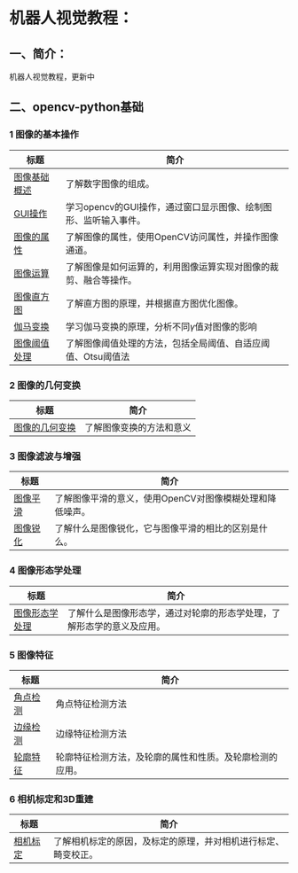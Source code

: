 # 机器人视觉教程：

## 一、简介：
机器人视觉教程，更新中

## 二、opencv-python基础

### 1 图像的基本操作
标题|简介
---|---
[图像基础概述](https://gitee.com/lyhcyt_admin/visual_development/blob/master/Opencv-python_Tutorials/%E5%9B%BE%E5%83%8F%E7%9A%84%E5%9F%BA%E6%9C%AC%E6%93%8D%E4%BD%9C/1.%E5%9B%BE%E5%83%8F%E5%9F%BA%E7%A1%80%E6%A6%82%E8%BF%B0.ipynb)|了解数字图像的组成。
[GUI操作](https://gitee.com/lyhcyt_admin/visual_development/blob/master/Opencv-python_Tutorials/%E5%9B%BE%E5%83%8F%E7%9A%84%E5%9F%BA%E6%9C%AC%E6%93%8D%E4%BD%9C/2.GUI%E6%93%8D%E4%BD%9C.ipynb)|学习opencv的GUI操作，通过窗口显示图像、绘制图形、监听输入事件。
[图像的属性](https://gitee.com/lyhcyt_admin/visual_development/blob/master/Opencv-python_Tutorials/%E5%9B%BE%E5%83%8F%E7%9A%84%E5%9F%BA%E6%9C%AC%E6%93%8D%E4%BD%9C/3.%E5%9B%BE%E5%83%8F%E7%9A%84%E5%B1%9E%E6%80%A7.ipynb)|了解图像的属性，使用OpenCV访问属性，并操作图像通道。
[图像运算](https://gitee.com/lyhcyt_admin/visual_development/blob/master/Opencv-python_Tutorials/%E5%9B%BE%E5%83%8F%E7%9A%84%E5%9F%BA%E6%9C%AC%E6%93%8D%E4%BD%9C/4.%E5%9B%BE%E5%83%8F%E8%BF%90%E7%AE%97.ipynb)|了解图像是如何运算的，利用图像运算实现对图像的裁剪、融合等操作。
[图像直方图](https://gitee.com/lyhcyt_admin/visual_development/blob/master/Opencv-python_Tutorials/%E5%9B%BE%E5%83%8F%E7%9A%84%E5%9F%BA%E6%9C%AC%E6%93%8D%E4%BD%9C/5.%E5%9B%BE%E5%83%8F%E7%9B%B4%E6%96%B9%E5%9B%BE.ipynb)|了解直方图的原理，并根据直方图优化图像。
[伽马变换](https://gitee.com/lyhcyt_admin/visual_development/blob/master/Opencv-python_Tutorials/%E5%9B%BE%E5%83%8F%E7%9A%84%E5%9F%BA%E6%9C%AC%E6%93%8D%E4%BD%9C/7.%E5%9B%BE%E5%83%8F%E9%98%88%E5%80%BC%E5%A4%84%E7%90%86.ipynb)|学习伽马变换的原理，分析不同$γ$值对图像的影响
[图像阈值处理](https://gitee.com/lyhcyt_admin/visual_development/blob/master/Opencv-python_Tutorials/%E5%9B%BE%E5%83%8F%E7%9A%84%E5%9F%BA%E6%9C%AC%E6%93%8D%E4%BD%9C/7.%E5%9B%BE%E5%83%8F%E9%98%88%E5%80%BC%E5%A4%84%E7%90%86.ipynb)|了解图像阈值处理的方法，包括全局阈值、自适应阈值、Otsu阈值法

### 2 图像的几何变换
标题|简介
---|---
[图像的几何变换](https://gitee.com/lyhcyt_admin/visual_development/blob/master/Opencv-python_Tutorials/%E5%9B%BE%E5%83%8F%E7%9A%84%E5%87%A0%E4%BD%95%E5%8F%98%E6%8D%A2/%E5%9B%BE%E5%83%8F%E7%9A%84%E5%87%A0%E4%BD%95%E5%8F%98%E6%8D%A2.ipynb)|了解图像变换的方法和意义

### 3 图像滤波与增强
标题|简介
---|---
[图像平滑](https://gitee.com/lyhcyt_admin/visual_development/blob/master/Opencv-python_Tutorials/%E5%9B%BE%E5%83%8F%E6%BB%A4%E6%B3%A2%E4%B8%8E%E5%A2%9E%E5%BC%BA/1.%E5%9B%BE%E5%83%8F%E5%B9%B3%E6%BB%91.ipynb)|了解图像平滑的意义，使用OpenCV对图像模糊处理和降低噪声。
[图像锐化](https://gitee.com/lyhcyt_admin/visual_development/blob/master/Opencv-python_Tutorials/%E5%9B%BE%E5%83%8F%E6%BB%A4%E6%B3%A2%E4%B8%8E%E5%A2%9E%E5%BC%BA/2.%E5%9B%BE%E5%83%8F%E9%94%90%E5%8C%96.ipynb)|了解什么是图像锐化，它与图像平滑的相比的区别是什么。

### 4 图像形态学处理
标题|简介
---|---
[图像形态学处理](https://gitee.com/lyhcyt_admin/visual_development/blob/master/Opencv-python_Tutorials/%E5%9B%BE%E5%83%8F%E5%BD%A2%E6%80%81%E5%AD%A6%E5%A4%84%E7%90%86/%E5%9B%BE%E5%83%8F%E5%BD%A2%E6%80%81%E5%AD%A6%E5%A4%84%E7%90%86.ipynb)|了解什么是图像形态学，通过对轮廓的形态学处理，了解形态学的意义及应用。
### 5 图像特征
标题|简介
---|---
[角点检测](https://gitee.com/lyhcyt_admin/visual_development/blob/master/Opencv-python_Tutorials/%E5%9B%BE%E5%83%8F%E7%89%B9%E5%BE%81/%E8%A7%92%E7%82%B9%E6%A3%80%E6%B5%8B.ipynb)|角点特征检测方法
[边缘检测](https://gitee.com/lyhcyt_admin/visual_development/blob/master/Opencv-python_Tutorials/%E5%9B%BE%E5%83%8F%E7%89%B9%E5%BE%81/%E8%BE%B9%E7%BC%98%E6%A3%80%E6%B5%8B.ipynb)|边缘特征检测方法
[轮廓特征](https://gitee.com/lyhcyt_admin/visual_development/blob/master/Opencv-python_Tutorials/%E5%9B%BE%E5%83%8F%E7%89%B9%E5%BE%81/%E8%BD%AE%E5%BB%93%E7%89%B9%E5%BE%81.ipynb)|轮廓特征检测方法，及轮廓的属性和性质。及轮廓检测的应用。

### 6 相机标定和3D重建
标题|简介
---|---
[相机标定]()|了解相机标定的原因，及标定的原理，并对相机进行标定、畸变校正。





